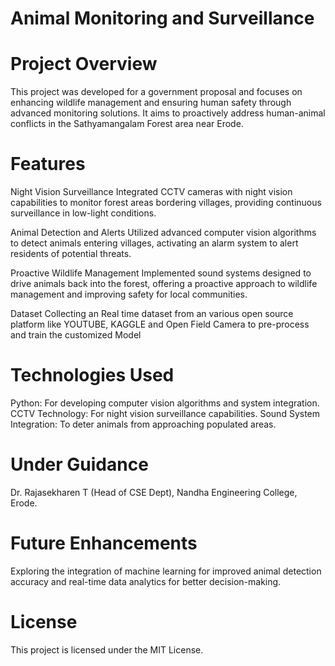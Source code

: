 # Animal Monitoring and Surveillance
# Project Overview
This project was developed for a government proposal and focuses on enhancing wildlife management and ensuring human safety through advanced monitoring solutions. It aims to proactively address human-animal conflicts in the Sathyamangalam Forest area near Erode.

# Features

Night Vision Surveillance
Integrated CCTV cameras with night vision capabilities to monitor forest areas bordering villages, providing continuous surveillance in low-light conditions.

Animal Detection and Alerts
Utilized advanced computer vision algorithms to detect animals entering villages, activating an alarm system to alert residents of potential threats.

Proactive Wildlife Management
Implemented sound systems designed to drive animals back into the forest, offering a proactive approach to wildlife management and improving safety for local communities.

Dataset
Collecting an Real time dataset from an various open source platform like YOUTUBE, KAGGLE and Open Field Camera to pre-process and train the customized Model

# Technologies Used

Python: For developing computer vision algorithms and system integration.
CCTV Technology: For night vision surveillance capabilities.
Sound System Integration: To deter animals from approaching populated areas.

# Under Guidance
Dr. Rajasekharen T (Head of CSE Dept), Nandha Engineering College, Erode.

# Future Enhancements
Exploring the integration of machine learning for improved animal detection accuracy and real-time data analytics for better decision-making.

# License
This project is licensed under the MIT License.

